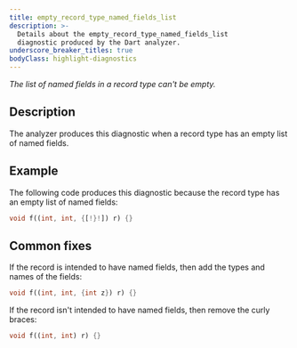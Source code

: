 ```yaml
---
title: empty_record_type_named_fields_list
description: >-
  Details about the empty_record_type_named_fields_list
  diagnostic produced by the Dart analyzer.
underscore_breaker_titles: true
bodyClass: highlight-diagnostics
---
```


_The list of named fields in a record type can't be empty._

## Description

The analyzer produces this diagnostic when a record type has an empty list
of named fields.

## Example

The following code produces this diagnostic because the record type has an
empty list of named fields:

```dart
void f((int, int, {[!}!]) r) {}
```

## Common fixes

If the record is intended to have named fields, then add the types and
names of the fields:

```dart
void f((int, int, {int z}) r) {}
```

If the record isn't intended to have named fields, then remove the curly
braces:

```dart
void f((int, int) r) {}
```
